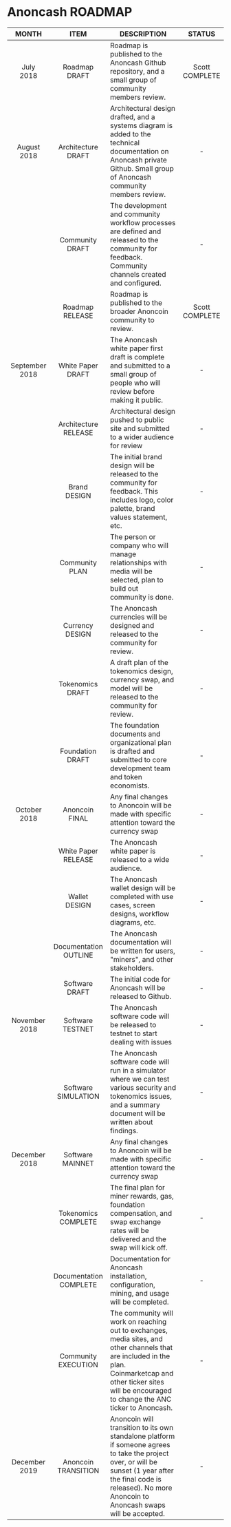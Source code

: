 # Anoncash ROADMAP

| MONTH | ITEM | DESCRIPTION | STATUS |
| :---: | :---: | --- | :---: |
| July<br/>2018 | Roadmap<br/>DRAFT | Roadmap is published to the Anoncash Github repository, and a small group of community members review. | Scott<br/>COMPLETE |
| August<br/>2018 | Architecture<br/>DRAFT | Architectural design drafted, and a systems diagram is added to the technical documentation on Anoncash private Github.  Small group of Anoncash community members review. | - |
|   | Community DRAFT | The development and community workflow processes are defined and released to the community for feedback.  Community channels created and configured. | - |
|   | Roadmap<br/>RELEASE | Roadmap is published to the broader Anoncoin community to review. | Scott<br/>COMPLETE |
| September<br/>2018 | White Paper<br/>DRAFT | The Anoncash white paper first draft is complete and submitted to a small group of people who will review before making it public. | - |
|   | Architecture RELEASE | Architectural design pushed to public site and submitted to a wider audience for review | - |
|   | Brand<br/>DESIGN | The initial brand design will be released to the community for feedback.  This includes logo, color palette, brand values statement, etc. | - |
|   | Community<br/>PLAN | The person or company who will manage relationships with media will be selected, plan to build out community is done. | - |
|   | Currency<br/>DESIGN | The Anoncash currencies will be designed and released to the community for review. | - |
|   | Tokenomics<br/>DRAFT | A draft plan of the tokenomics design, currency swap, and model will be released to the community for review. | - |
|  | Foundation<br/>DRAFT | The foundation documents and organizational plan is drafted and submitted to core development team and token economists. | - |
| October<br/>2018 | Anoncoin FINAL | Any final changes to Anoncoin will be made with specific attention toward the currency swap  | - |
|   | White Paper<br/>RELEASE | The Anoncash white paper is released to a wide audience. | - |
|   | Wallet<br/>DESIGN | The Anoncash wallet design will be completed with use cases, screen designs, workflow diagrams, etc. | - |
|   | Documentation<br/>OUTLINE | The Anoncash documentation will be written for users, "miners", and other stakeholders. | - |
|   | Software<br/>DRAFT | The initial code for Anoncash will be released to Github. | - |
| November<br/>2018 | Software<br/>TESTNET | The Anoncash software code will be released to testnet to start dealing with issues | - |
|   | Software<br/>SIMULATION | The Anoncash software code will run in a simulator where we can test various security and tokenomics issues, and a summary document will be written about findings. | - |
| December<br/>2018 | Software MAINNET | Any final changes to Anoncoin will be made with specific attention toward the currency swap  | - |
|   | Tokenomics<br/>COMPLETE | The final plan for miner rewards, gas, foundation compensation, and swap exchange rates will be delivered and the swap will kick off. | - |
|   | Documentation<br/>COMPLETE | Documentation for Anoncash installation, configuration, mining, and usage will be completed. | - |
|   | Community<br/>EXECUTION | The community will work on reaching out to exchanges, media sites, and other channels that are included in the plan.  Coinmarketcap and other ticker sites will be encouraged to change the ANC ticker to Anoncash. | - |
| December<br/>2019 | Anoncoin TRANSITION | Anoncoin will transition to its own standalone platform if someone agrees to take the project over, or will be sunset (1 year after the final code is released).  No more Anoncoin to Anoncash swaps will be accepted. | - |
